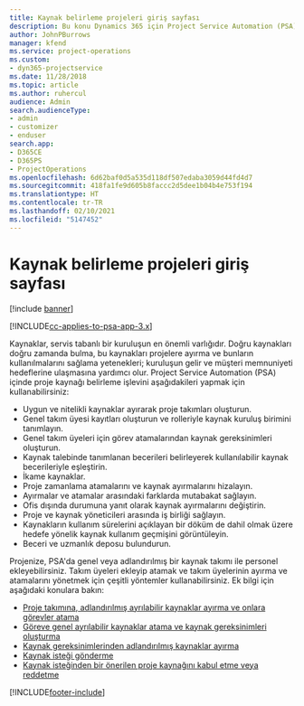 ```yaml
---
title: Kaynak belirleme projeleri giriş sayfası
description: Bu konu Dynamics 365 için Project Service Automation (PSA) içindeki kaynak yönetimi özellikleri hakkında bilgi sağlar.
author: JohnPBurrows
manager: kfend
ms.service: project-operations
ms.custom:
- dyn365-projectservice
ms.date: 11/28/2018
ms.topic: article
ms.author: ruhercul
audience: Admin
search.audienceType:
- admin
- customizer
- enduser
search.app:
- D365CE
- D365PS
- ProjectOperations
ms.openlocfilehash: 6d62baf0d5a535d118df507edaba3059d44fd4d7
ms.sourcegitcommit: 418fa1fe9d605b8faccc2d5dee1b04b4e753f194
ms.translationtype: HT
ms.contentlocale: tr-TR
ms.lasthandoff: 02/10/2021
ms.locfileid: "5147452"
---
```

# <a name="resourcing-projects-home-page"></a>Kaynak belirleme projeleri giriş sayfası

[!include [banner](../includes/psa-now-project-operations.md)]

[!INCLUDE[cc-applies-to-psa-app-3.x](../includes/cc-applies-to-psa-app-3x.md)]

Kaynaklar, servis tabanlı bir kuruluşun en önemli varlığıdır. Doğru kaynakları doğru zamanda bulma, bu kaynakları projelere ayırma ve bunların kullanılmalarını sağlama yetenekleri; kuruluşun gelir ve müşteri memnuniyeti hedeflerine ulaşmasına yardımcı olur. Project Service Automation (PSA) içinde proje kaynağı belirleme işlevini aşağıdakileri yapmak için kullanabilirsiniz:

- Uygun ve nitelikli kaynaklar ayırarak proje takımları oluşturun.
- Genel takım üyesi kayıtları oluşturun ve rolleriyle kaynak kuruluş birimini tanımlayın.
- Genel takım üyeleri için görev atamalarından kaynak gereksinimleri oluşturun.
- Kaynak talebinde tanımlanan becerileri belirleyerek kullanılabilir kaynak becerileriyle eşleştirin.
- İkame kaynaklar.
- Proje zamanlama atamalarını ve kaynak ayırmalarını hizalayın.
- Ayırmalar ve atamalar arasındaki farklarda mutabakat sağlayın.
- Ofis dışında durumuna yanıt olarak kaynak ayırmalarını değiştirin.
- Proje ve kaynak yöneticileri arasında iş birliği sağlayın.
- Kaynakların kullanım sürelerini açıklayan bir döküm de dahil olmak üzere hedefe yönelik kaynak kullanım geçmişini görüntüleyin.
- Beceri ve uzmanlık deposu bulundurun.


Projenize, PSA'da genel veya adlandırılmış bir kaynak takımı ile personel ekleyebilirsiniz. Takım üyeleri ekleyip atamak ve takım üyelerinin ayırma ve atamalarını yönetmek için çeşitli yöntemler kullanabilirsiniz. Ek bilgi için aşağıdaki konulara bakın:

- [Proje takımına, adlandırılmış ayrılabilir kaynaklar ayırma ve onlara görevler atama](assign-named-bookable-resource.md)
- [Göreve genel ayrılabilir kaynaklar atama ve kaynak gereksinimleri oluşturma](assign-generic-bookable-resource.md)
- [Kaynak gereksinimlerinden adlandırılmış kaynaklar ayırma](book-named-resource.md)
- [Kaynak isteği gönderme](submit-resource-request.md)
- [Kaynak isteğinden bir önerilen proje kaynağını kabul etme veya reddetme](accept-reject-proposed-resource.md)


[!INCLUDE[footer-include](../includes/footer-banner.md)]